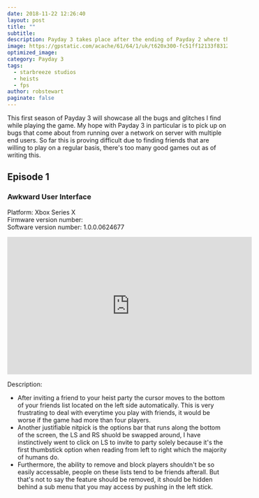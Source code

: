 ```yaml
---
date: 2018-11-22 12:26:40
layout: post
title: ""
subtitle: 
description: Payday 3 takes place after the ending of Payday 2 where the Payday Gang went separate ways and left their lives of crime, but being double-crossed and losing all of their money causes the Payday Gang to return to the life of crime.
image: https://gpstatic.com/acache/61/64/1/uk/t620x300-fc51ff12133f83121b596031562084e9.jpg
optimized_image: 
category: Payday 3
tags:
  - starbreeze studios
  - heists
  - fps
author: robstewart
paginate: false
---
```


This first season of Payday 3 will showcase all the bugs and glitches I find while playing the game. My hope with Payday 3 in particular is to pick up on bugs that come about from running over a network on server with multiple end users. So far this is proving difficult due to finding friends that are willing to play on a regular basis, there's too many good games out as of writing this.

## Episode 1
### Awkward User Interface
Platform: Xbox Series X <br>
Firmware version number: <br>
Software version number: 1.0.0.0624677 <br>

<iframe width="560" height="315" src="https://www.youtube.com/embed/xWCbKr2Djpc?si=GWZxKdO60jWDcyH5" title="YouTube video player" frameborder="0" allow="accelerometer; autoplay; clipboard-write; encrypted-media; gyroscope; picture-in-picture; web-share" allowfullscreen></iframe>

Description:
* After inviting a friend to your heist party the cursor moves to the bottom of your friends list located on the left side automatically. This is very frustrating to deal with everytime you play with friends, it would be worse if the game had more than four players.
* Another justifiable nitpick is the options bar that runs along the bottom of the screen, the LS and RS shuold be swapped around, I have instinctively went to click on LS to invite to party solely because it's the first thumbstick option when reading from left to right which the majority of humans do.
* Furthermore, the ability to remove and block players shouldn't be so easily accessable, people on these lists tend to be friends afterall. But that's not to say the feature should be removed, it should be hidden behind a sub menu that you may access by pushing in the left stick. 